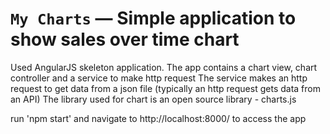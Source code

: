 # `My Charts` — Simple application to show sales over time chart

Used AngularJS skeleton application. The app contains a chart view, chart controller and a service to make http request
The service makes an http request to get data from a json file (typically an http request gets data from an API)
The library used for chart is an open source library - charts.js

run 'npm start' and navigate to http://localhost:8000/ to access the app
